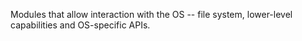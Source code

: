Modules that allow interaction with the OS -- file system, lower-level
capabilities and OS-specific APIs. 